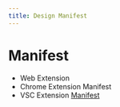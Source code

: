 ```yaml
---
title: Design Manifest
---
```


# Manifest

- Web Extension
- Chrome Extension Manifest
- VSC Extension [Manifest](https://code.visualstudio.com/api/references/extension-manifest)
